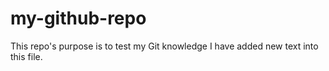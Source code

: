 # my-github-repo
This repo's purpose is to test my Git knowledge
I have added new text into this file.